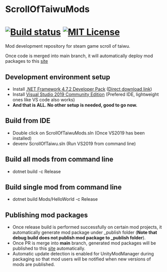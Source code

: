 # ScrollOfTaiwuMods
[![Build status](https://img.shields.io/appveyor/ci/hanabi1224/scrolloftaiwumods/main.svg)](https://ci.appveyor.com/project/hanabi1224/scrolloftaiwumods)
[![MIT License](https://img.shields.io/github/license/hanabi1224/ScrollOfTaiwuMods.svg)](https://github.com/hanabi1224/ScrollOfTaiwuMods/blob/master/LICENSE)
========
Mod development repository for steam game scroll of taiwu. 

Once code is merged into main branch, it will automatically deploy mod packages to this [site](https://taiwumods.vercel.app/)

## Development environment setup
* Install [.NET Framework 4.7.2 Developer Pack](https://dotnet.microsoft.com/download/dotnet-framework/net472)  ([Direct download link](https://dotnet.microsoft.com/download/dotnet-framework/thank-you/net472-developer-pack-offline-installer))
* Install [Visual Studio 2019 Community Edition](https://visualstudio.microsoft.com/zh-hans/downloads/) (Prefered IDE, lightweight ones like VS code also works)
* **And that is ALL. No other setup is needed, good to go now.**

## Build from IDE
* Double click on ScrollOfTaiwuMods.sln (Once VS2019 has been installed)
* devenv ScrollOfTaiwu.sln (Run VS2019 from command line)

## Build all mods from command line
* dotnet build -c Release

## Build single mod from command line
* dotnet build Mods/HelloWorld -c Release

## Publishing mod packages
* Once release build is performed successfully on certain mod projects, it automatically generate mod package under _publish folder (**Note that debug build does not publish mod package to _publish folder**).
* Once PR is merge into **main** branch, generated mod packages will be published to this [site](https://taiwumods.vercel.app/) automatically.
* Automatic update detection is enabled for UnityModManager during packaging so that mod users will be notified when new versions of mods are published.
